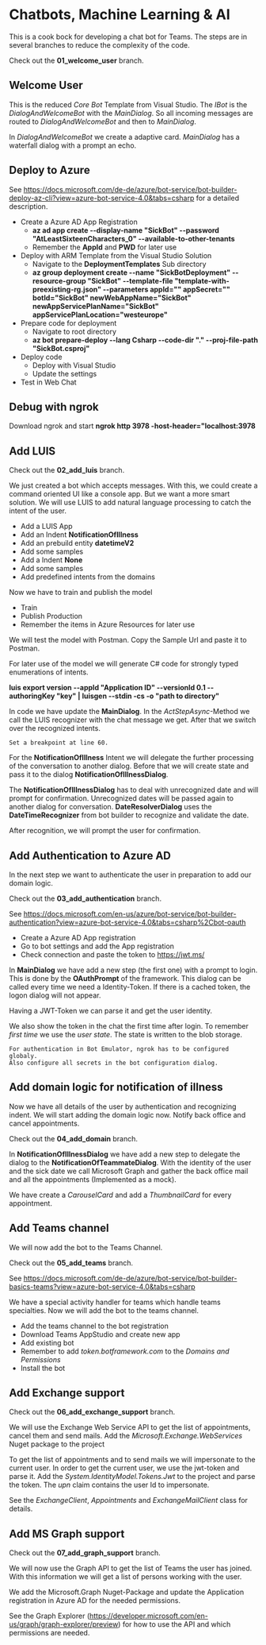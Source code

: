 # Chatbots, Machine Learning & AI

This is a cook bock for developing a chat bot for Teams. The steps are in several branches to reduce the complexity of the code.

Check out the **01_welcome_user** branch.

## Welcome User

This is the reduced *Core Bot* Template from Visual Studio. The *IBot* is the *DialogAndWelcomeBot* with the *MainDialog*. So all incoming messages are routed to *DialogAndWelcomeBot* and then to *MainDialog*.

In *DialogAndWelcomeBot* we create a adaptive card. *MainDialog* has a waterfall dialog with a prompt an echo.

## Deploy to Azure

See <https://docs.microsoft.com/de-de/azure/bot-service/bot-builder-deploy-az-cli?view=azure-bot-service-4.0&tabs=csharp> for a detailed description.

* Create a Azure AD App Registration
  * **az ad app create --display-name "SickBot" --password "AtLeastSixteenCharacters_0" --available-to-other-tenants**
  * Remember the **AppId** and **PWD** for later use
* Deploy with ARM Template from the Visual Studio Solution  
  * Navigate to the **DeploymentTemplates** Sub directory
  * **az group deployment create --name "SickBotDeployment" --resource-group "SickBot" --template-file "template-with-preexisting-rg.json" --parameters appId="<msa-app-guid>" appSecret="<msa-app-password>" botId="SickBot" newWebAppName="SickBot" newAppServicePlanName="SickBot" appServicePlanLocation="westeurope"**
* Prepare code for deployment
  * Navigate to root directory
  * **az bot prepare-deploy --lang Csharp --code-dir "." --proj-file-path "SickBot.csproj"**
* Deploy code
  * Deploy with Visual Studio
  * Update the settings
* Test in Web Chat

## Debug with ngrok

Download ngrok and start **ngrok http 3978 -host-header="localhost:3978**

## Add LUIS

Check out the **02_add_luis** branch.

We just created a bot which accepts messages. With this, we could create a command oriented UI like a console app. But we want a more smart solution. We will use LUIS to add natural language processing to catch the intent of the user.

* Add a LUIS App
* Add an Indent **NotificationOfIllness**
* Add an prebuild entity **datetimeV2**
* Add some samples
* Add a Indent **None**
* Add some samples
* Add predefined intents from the domains

Now we have to train and publish the model

* Train
* Publish Production
* Remember the items in Azure Resources for later use

We will test the model with Postman. Copy the Sample Url and paste it to Postman.

For later use of the model we will generate C# code for strongly typed enumerations of intents.

**luis export version --appId "Application ID" --versionId 0.1 --authoringKey "key"  | luisgen --stdin -cs -o "path to directory"**

In code we have update the **MainDialog**. In the *ActStepAsync*-Method we call the LUIS recognizer with the chat message we get. After that we switch over the recognized intents.

    Set a breakpoint at line 60.

For the **NotificationOfIllness** Intent we will delegate the further processing of the conversation to another dialog. Before that we will create state and pass it to the dialog **NotificationOfIllnessDialog**.

The **NotificationOfIllnessDialog** has to deal with unrecognized date and will prompt for confirmation. Unrecognized dates will be passed again to another dialog for conversation. **DateResolverDialog** uses the **DateTimeRecognizer** from bot builder to recognize and validate the date.

After recognition, we will prompt the user for confirmation.

## Add Authentication to Azure AD

In the next step we want to authenticate the user in preparation to add our domain logic.

Check out the **03_add_authentication** branch.

See <https://docs.microsoft.com/en-us/azure/bot-service/bot-builder-authentication?view=azure-bot-service-4.0&tabs=csharp%2Cbot-oauth>

* Create a Azure AD App registration
* Go to bot settings and add the App registration
* Check connection and paste the token to <https://jwt.ms/>

In **MainDialog** we have add a new step (the first one) with a prompt to login. This is done by the **OAuthPrompt** of the framework. This dialog can be called every time we need a Identity-Token. If there is a cached token, the logon dialog will not appear.

Having a JWT-Token we can parse it and get the user identity.

We also show the token in the chat the first time after login. To remember *first time* we use the *user state*. The state is written to the blob storage.

    For authentication in Bot Emulator, ngrok has to be configured globaly. 
    Also configure all secrets in the bot configuration dialog.

## Add domain logic for notification of illness

Now we have all details of the user by authentication and recognizing indent. We will start adding the domain logic now. Notify back office and cancel appointments.

Check out the **04_add_domain** branch.

In **NotificationOfIllnessDialog** we have add a new step to delegate the dialog to the **NotificationOfTeammateDialog**. With the identity of the user and the sick date we call Microsoft Graph and gather the back office mail and all the appointments (Implemented as a mock).

We have create a *CarouselCard* and add a *ThumbnailCard* for every appointment.

## Add Teams channel

We will now add the bot to the Teams Channel.

Check out the **05_add_teams** branch.

See <https://docs.microsoft.com/de-de/azure/bot-service/bot-builder-basics-teams?view=azure-bot-service-4.0&tabs=csharp>

We have a special activity handler for teams which handle teams specialties. Now we will add the bot to the teams channel.

* Add the teams channel to the bot registration
* Download Teams AppStudio and create new app
* Add existing bot
* Remember to add *token.botframework.com* to the *Domains and Permissions*
* Install the bot

## Add Exchange support

Check out the **06_add_exchange_support** branch.

We will use the Exchange Web Service API to get the list of appointments, cancel them and send mails. Add the *Microsoft.Exchange.WebServices* Nuget package to the project

To get the list of appointments and to send mails we will impersonate to the current user. In order to get the current user, we use the jwt-token and parse it. Add the *System.IdentityModel.Tokens.Jwt* to the project and parse the token. The *upn* claim contains the user Id to impersonate.

See the *ExchangeClient*, *Appointments* and *ExchangeMailClient* class for details.

## Add MS Graph support

Check out the **07_add_graph_support** branch.

We will now use the Graph API to get the list of Teams the user has joined. With this information we will get a list of persons working with the user.

We add the Microsoft.Graph Nuget-Package and update the Application registration in Azure AD for the needed permissions.

See the Graph Explorer (https://developer.microsoft.com/en-us/graph/graph-explorer/preview) for how to use the API and which permissions are needed.